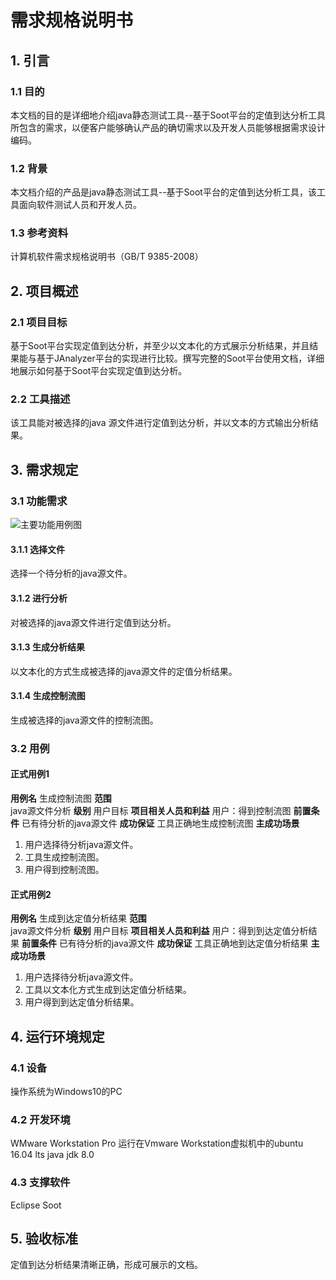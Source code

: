 ﻿# 需求规格说明书

## 1. 引言

### 1.1 目的
本文档的目的是详细地介绍java静态测试工具--基于Soot平台的定值到达分析工具所包含的需求，以便客户能够确认产品的确切需求以及开发人员能够根据需求设计编码。

### 1.2 背景
本文档介绍的产品是java静态测试工具--基于Soot平台的定值到达分析工具，该工具面向软件测试人员和开发人员。

### 1.3 参考资料
计算机软件需求规格说明书（GB/T 9385-2008）

## 2. 项目概述

### 2.1 项目目标
基于Soot平台实现定值到达分析，并至少以文本化的方式展示分析结果，并且结果能与基于JAnalyzer平台的实现进行比较。撰写完整的Soot平台使用文档，详细地展示如何基于Soot平台实现定值到达分析。

### 2.2 工具描述
该工具能对被选择的java 源文件进行定值到达分析，并以文本的方式输出分析结果。

## 3. 需求规定

### 3.1 功能需求
![主要功能用例图](./assets/pics/主要功能用例图.png)

#### 3.1.1 选择文件
选择一个待分析的java源文件。

#### 3.1.2 进行分析
对被选择的java源文件进行定值到达分析。

#### 3.1.3 生成分析结果
以文本化的方式生成被选择的java源文件的定值分析结果。

#### 3.1.4 生成控制流图
生成被选择的java源文件的控制流图。

### 3.2 用例

#### 正式用例1
**用例名**
生成控制流图
**范围**  
java源文件分析
**级别**
用户目标
**项目相关人员和利益**
用户：得到控制流图
**前置条件**
已有待分析的java源文件
**成功保证**
工具正确地生成控制流图
**主成功场景**
1. 用户选择待分析java源文件。
2. 工具生成控制流图。
3. 用户得到控制流图。

#### 正式用例2
**用例名**
生成到达定值分析结果
**范围**  
java源文件分析
**级别**
用户目标
**项目相关人员和利益**
用户：得到到达定值分析结果
**前置条件**
已有待分析的java源文件
**成功保证**
工具正确地到达定值分析结果
**主成功场景**
1. 用户选择待分析java源文件。
2. 工具以文本化方式生成到达定值分析结果。
3. 用户得到到达定值分析结果。

## 4. 运行环境规定

### 4.1 设备
操作系统为Windows10的PC

### 4.2 开发环境
WMware Workstation Pro
运行在Vmware Workstation虚拟机中的ubuntu 16.04 lts
java jdk 8.0

### 4.3 支撑软件
Eclipse
Soot

## 5. 验收标准
定值到达分析结果清晰正确，形成可展示的文档。